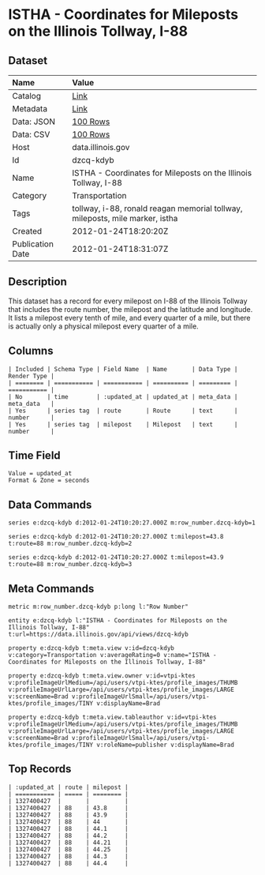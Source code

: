 # ISTHA - Coordinates for Mileposts on the Illinois Tollway, I-88

## Dataset

| Name | Value |
| :--- | :---- |
| Catalog | [Link](https://catalog.data.gov/dataset/istha-coordinates-for-mileposts-on-the-illinois-tollway-i-88-aa013) |
| Metadata | [Link](https://data.illinois.gov/api/views/dzcq-kdyb) |
| Data: JSON | [100 Rows](https://data.illinois.gov/api/views/dzcq-kdyb/rows.json?max_rows=100) |
| Data: CSV | [100 Rows](https://data.illinois.gov/api/views/dzcq-kdyb/rows.csv?max_rows=100) |
| Host | data.illinois.gov |
| Id | dzcq-kdyb |
| Name | ISTHA - Coordinates for Mileposts on the Illinois Tollway, I-88 |
| Category | Transportation |
| Tags | tollway, i-88, ronald reagan memorial tollway, mileposts, mile marker, istha |
| Created | 2012-01-24T18:20:20Z |
| Publication Date | 2012-01-24T18:31:07Z |

## Description

This dataset has a record for every milepost on I-88 of the Illinois Tollway that includes the route number, the milepost and the latitude and longitude. It lists a milepost every tenth of mile, and every quarter of a mile, but there is actually only a physical milepost every quarter of a mile.

## Columns

```ls
| Included | Schema Type | Field Name  | Name       | Data Type | Render Type |
| ======== | =========== | =========== | ========== | ========= | =========== |
| No       | time        | :updated_at | updated_at | meta_data | meta_data   |
| Yes      | series tag  | route       | Route      | text      | number      |
| Yes      | series tag  | milepost    | Milepost   | text      | number      |
```

## Time Field

```ls
Value = updated_at
Format & Zone = seconds
```

## Data Commands

```ls
series e:dzcq-kdyb d:2012-01-24T10:20:27.000Z m:row_number.dzcq-kdyb=1

series e:dzcq-kdyb d:2012-01-24T10:20:27.000Z t:milepost=43.8 t:route=88 m:row_number.dzcq-kdyb=2

series e:dzcq-kdyb d:2012-01-24T10:20:27.000Z t:milepost=43.9 t:route=88 m:row_number.dzcq-kdyb=3
```

## Meta Commands

```ls
metric m:row_number.dzcq-kdyb p:long l:"Row Number"

entity e:dzcq-kdyb l:"ISTHA - Coordinates for Mileposts on the Illinois Tollway, I-88" t:url=https://data.illinois.gov/api/views/dzcq-kdyb

property e:dzcq-kdyb t:meta.view v:id=dzcq-kdyb v:category=Transportation v:averageRating=0 v:name="ISTHA - Coordinates for Mileposts on the Illinois Tollway, I-88"

property e:dzcq-kdyb t:meta.view.owner v:id=vtpi-ktes v:profileImageUrlMedium=/api/users/vtpi-ktes/profile_images/THUMB v:profileImageUrlLarge=/api/users/vtpi-ktes/profile_images/LARGE v:screenName=Brad v:profileImageUrlSmall=/api/users/vtpi-ktes/profile_images/TINY v:displayName=Brad

property e:dzcq-kdyb t:meta.view.tableauthor v:id=vtpi-ktes v:profileImageUrlMedium=/api/users/vtpi-ktes/profile_images/THUMB v:profileImageUrlLarge=/api/users/vtpi-ktes/profile_images/LARGE v:screenName=Brad v:profileImageUrlSmall=/api/users/vtpi-ktes/profile_images/TINY v:roleName=publisher v:displayName=Brad
```

## Top Records

```ls
| :updated_at | route | milepost | 
| =========== | ===== | ======== | 
| 1327400427  |       |          | 
| 1327400427  | 88    | 43.8     | 
| 1327400427  | 88    | 43.9     | 
| 1327400427  | 88    | 44       | 
| 1327400427  | 88    | 44.1     | 
| 1327400427  | 88    | 44.2     | 
| 1327400427  | 88    | 44.21    | 
| 1327400427  | 88    | 44.25    | 
| 1327400427  | 88    | 44.3     | 
| 1327400427  | 88    | 44.4     | 
```